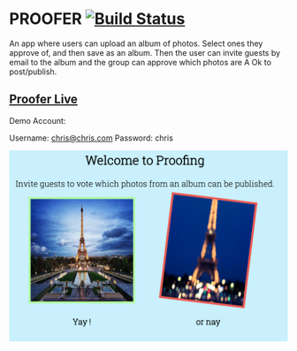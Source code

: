 # PROOFER [![Build Status](https://api.travis-ci.org/NickFoden/proofing-client.svg?branch=master)](https://travis-ci.org/NickFoden/proofing-client)

An app where users can upload an album of photos. Select ones they approve of, and then save as an album. Then the user can invite guests by email to the album and the group can approve which photos are A Ok to post/publish.

## [Proofer Live](https://proofing.netlify.com/ "Link to Proofer Live")

Demo Account:

Username: chris@chris.com
Password: chris

![Proofing Preview](https://github.com/NickFoden/nick-is-online/blob/master/assets/proofer.png?raw=true "Preview of approved vs not approved eiffel towers in app")
